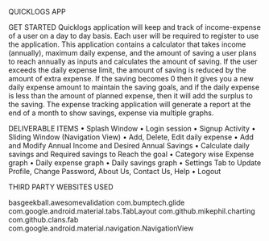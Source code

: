 QUICKLOGS APP


GET STARTED
Quicklogs application will keep and track of income-expense of a user on a day to day basis. Each user will be required to register to use the application. This application contains a calculator that takes income (annually), maximum daily expense, and the amount of saving a user plans to reach annually as inputs and calculates the amount of saving. If the user exceeds the daily expense limit, the amount of saving is reduced by the amount of extra expense. If the saving becomes 0 then it gives you a new daily expense amount to maintain the saving goals, and if the daily expense is less than the amount of planned expense, then it will add the surplus to the saving. The expense tracking application will generate a report at the end of a month to show savings, expense via multiple graphs.
    

DELIVERABLE ITEMS
•	Splash Window
•	Login session
•	Signup Activity
•	Sliding Window (Navigation View)
•	Add, Delete, Edit daily expense
•	Add and Modify Annual Income and Desired Annual Savings
•	Calculate daily savings and Required savings to Reach the goal
•	Category wise Expense graph
•	Daily expense graph
•	Daily savings graph
•	Settings Tab to Update Profile, Change Password, About Us, Contact Us, Help
•	Logout

THIRD PARTY WEBSITES USED

basgeekball.awesomevalidation
com.bumptech.glide
com.google.android.material.tabs.TabLayout
com.github.mikephil.charting
com.github.clans.fab
com.google.android.material.navigation.NavigationView